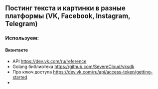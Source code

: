 ## Постинг текста и картинки в разные платформы (VK, Facebook, Instagram, Telegram)

### Используем:
#### Вконтакте
- API https://dev.vk.com/ru/reference
- Golang библиотека https://github.com/SevereCloud/vksdk
- Про ключ доступа https://dev.vk.com/ru/api/access-token/getting-started
- 